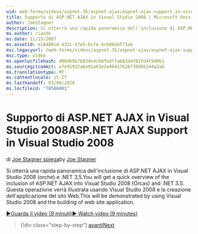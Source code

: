 ```yaml
---
uid: web-forms/videos/aspnet-35/aspnet-ajax/aspnet-ajax-support-in-visual-studio-2008
title: Supporto di ASP.NET AJAX in Visual Studio 2008 | Microsoft Docs
author: JoeStagner
description: Si otterrà una rapida panoramica dell'inclusione di ASP.NET AJAX in Visual Studio 2008 (orche) e .NET 3,5. Questa operazione verrà illustrata usando Visual Studio...
ms.author: riande
ms.date: 11/15/2007
ms.assetid: e18480cd-432c-47e5-bcfe-4cb86ebf73ab
msc.legacyurl: /web-forms/videos/aspnet-35/aspnet-ajax/aspnet-ajax-support-in-visual-studio-2008
msc.type: video
ms.openlocfilehash: d90d69b7b03de4cb6fedffab83d4f82fd4f9d0b1
ms.sourcegitcommit: e7e91932a6e91a63e2e46417626f39d6b244a3ab
ms.translationtype: MT
ms.contentlocale: it-IT
ms.lasthandoff: 03/06/2020
ms.locfileid: "78566801"
---
```

# <a name="aspnet-ajax-support-in-visual-studio-2008"></a><span data-ttu-id="cc1b7-104">Supporto di ASP.NET AJAX in Visual Studio 2008</span><span class="sxs-lookup"><span data-stu-id="cc1b7-104">ASP.NET AJAX Support in Visual Studio 2008</span></span>

<span data-ttu-id="cc1b7-105">di [Joe Stagner spiega](https://github.com/JoeStagner)</span><span class="sxs-lookup"><span data-stu-id="cc1b7-105">by [Joe Stagner](https://github.com/JoeStagner)</span></span>

<span data-ttu-id="cc1b7-106">Si otterrà una rapida panoramica dell'inclusione di ASP.NET AJAX in Visual Studio 2008 (orche) e .NET 3,5.</span><span class="sxs-lookup"><span data-stu-id="cc1b7-106">You will get a quick overview of the inclusion of ASP.NET AJAX into Visual Studio 2008 (Orcas) and .NET 3.5.</span></span> <span data-ttu-id="cc1b7-107">Questa operazione verrà illustrata usando Visual Studio 2008 e la creazione dell'applicazione del sito Web.</span><span class="sxs-lookup"><span data-stu-id="cc1b7-107">This will be demonstrated by using Visual Studio 2008 and the building of web site application.</span></span>

[<span data-ttu-id="cc1b7-108">&#9654;Guarda il video (9 minuti)</span><span class="sxs-lookup"><span data-stu-id="cc1b7-108">&#9654; Watch video (9 minutes)</span></span>](https://channel9.msdn.com/Blogs/ASP-NET-Site-Videos/aspnet-ajax-support-in-visual-studio-2008)

> [!div class="step-by-step"]
> [<span data-ttu-id="cc1b7-109">avanti</span><span class="sxs-lookup"><span data-stu-id="cc1b7-109">Next</span></span>](adding-ajax-functionality-to-an-existing-aspnet-page.md)
